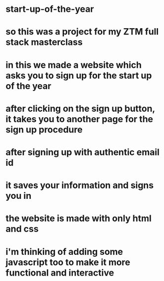 # start-up-of-the-year
# so this was a project for my ZTM full stack masterclass
# in this we made a website which asks you to sign up for the start up of the year
# after clicking on the sign up button, it takes you to another page for the sign up procedure
# after signing up with authentic email id
# it saves your information and signs you in
# the website is made with only html and css
# i'm thinking of adding some javascript too to make it more functional and interactive
